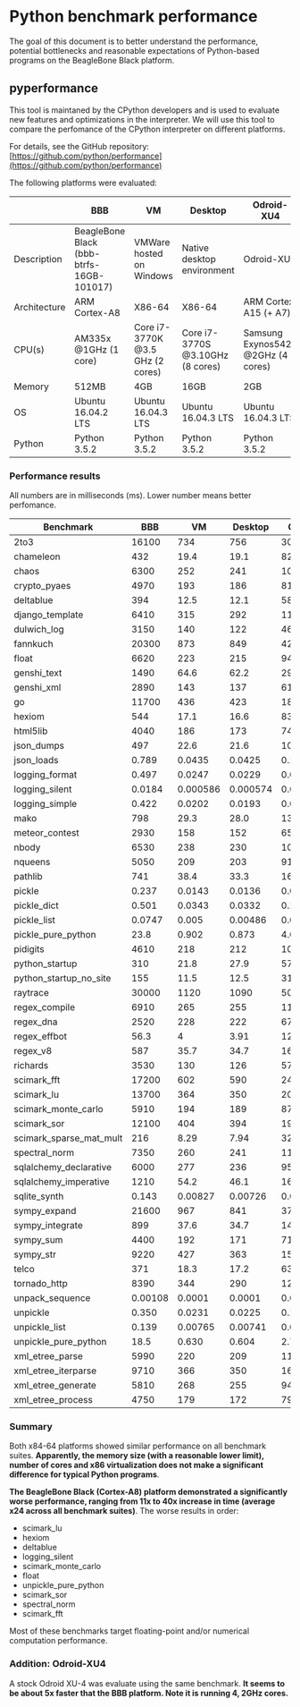 # Python benchmark performance

The goal of this document is to better understand the performance, potential bottlenecks and reasonable expectations of Python-based programs on the BeagleBone Black platform.

## pyperformance
This tool is maintaned by the CPython developers and is used to evaluate new features and optimizations in the interpreter. We will use this tool to compare the perfomance of the CPython interpreter on different platforms.

For details, see the GitHub repository: [https://github.com/python/performance](https://github.com/python/performance)

The following platforms were evaluated:

|  | BBB | VM | Desktop | Odroid-XU4
|--|--|--|--|--|
| Description  | BeagleBone Black (bbb-btrfs-16GB-101017) | VMWare hosted on Windows | Native desktop environment | Odroid-XU4 |
| Architecture | ARM Cortex-A8 | X86-64 | X86-64 | ARM Cortex A15 (+ A7) |
| CPU(s) | AM335x @1GHz (1 core) | Core i7-3770K @3.5 GHz (2 cores) |  Core i7-3770S @3.10GHz (8 cores) | Samsung Exynos5422 @2GHz (4 cores)|
| Memory | 512MB | 4GB | 16GB| 2GB |
| OS | Ubuntu 16.04.2 LTS | Ubuntu 16.04.3 LTS | Ubuntu 16.04.3 LTS | Ubuntu 16.04.3 LTS |
| Python | Python 3.5.2 | Python 3.5.2 | Python 3.5.2 | Python 3.5.2 |

### Performance results

All numbers are in milliseconds (ms). Lower number means better perfomance.

| Benchmark  | BBB | VM | Desktop | Odroid
|--|--|--|--|--|
| 2to3 | 16100 | 734 | 756 | 3030 |
| chameleon | 432 | 19.4 | 19.1 | 82.1 |
| chaos | 6300 | 252 | 241 | 1020 |
| crypto_pyaes | 4970 | 193 | 186 | 819 |
| deltablue | 394 | 12.5 | 12.1 | 58.3 | 
| django_template | 6410 | 315 | 292 | 1180 | 
| dulwich_log | 3150 | 140 | 122 | 468 | 
| fannkuch | 20300 | 873 | 849 | 4270 | 
| float | 6620 | 223 | 215 | 947 | 
| genshi_text | 1490 | 64.6 | 62.2 | 296 | 
| genshi_xml | 2890 | 143 | 137 | 615 | 
| go | 11700 | 436 | 423 | 1850 | 
| hexiom | 544 | 17.1 | 16.6 | 83.1 | 
| html5lib | 4040 | 186 | 173 | 742 | 
| json_dumps | 497 | 22.6 | 21.6 | 100 | 
| json_loads | 0.789 | 0.0435 | 0.0425 | 0.186 | 
| logging_format | 0.497 | 0.0247 | 0.0229 | 0.0927 | 
| logging_silent | 0.0184 | 0.000586 | 0.000574 | 0.00326 | 
| logging_simple | 0.422 | 0.0202 | 0.0193 | 0.0798 | 
| mako | 798 | 29.3 | 28.0 | 134 | 
| meteor_contest | 2930 | 158 | 152 | 658 | 
| nbody | 6530 | 238 | 230 | 1020 | 
| nqueens | 5050 | 209 | 203 | 919 | 
| pathlib | 741 | 38.4 | 33.3 | 161 | 
| pickle | 0.237 | 0.0143 | 0.0136 | 0.0642 | 
| pickle_dict | 0.501 | 0.0343 | 0.0332 | 0.129 | 
| pickle_list | 0.0747 | 0.005 | 0.00486 | 0.0204 | 
| pickle_pure_python | 23.8 | 0.902 | 0.873 | 4.0 | 
| pidigits | 4610 | 218 | 212 | 1080 | 
| python_startup | 310 | 21.8 | 27.9 | 57.8 | 
| python_startup_no_site | 155 | 11.5 | 12.5 | 31.8 | 
| raytrace | 30000 | 1120 | 1090 | 5060 | 
| regex_compile | 6910 | 265 | 255 | 1140 |  
| regex_dna | 2520 | 228 | 222 | 671 | 
| regex_effbot | 56.3 | 4 | 3.91 | 12.7 | 
| regex_v8 | 587 | 35.7 | 34.7 | 160 | 
| richards | 3530 | 130 | 126 | 575 | 
| scimark_fft | 17200 | 602 | 590 | 2460 | 
| scimark_lu | 13700 | 364 | 350 | 2050 | 
| scimark_monte_carlo | 5910 | 194 | 189 | 871 | 
| scimark_sor | 12100 | 404 | 394 | 1930 | 
| scimark_sparse_mat_mult | 216 | 8.29 | 7.94 | 32.3 | 
| spectral_norm | 7350 | 260 | 241 | 1160 | 
| sqlalchemy_declarative | 6000 | 277 | 236 | 950 | 
| sqlalchemy_imperative | 1210 | 54.2 | 46.1 |167 |
| sqlite_synth | 0.143 | 0.00827 | 0.00726 | 0.0381 |
| sympy_expand | 21600 | 967 | 841 | 3780 | 
| sympy_integrate | 899 | 37.6 | 34.7 | 146 |
| sympy_sum | 4400 | 192 | 171 | 711 |
| sympy_str | 9220 | 427 | 363 | 1590 | 
| telco | 371 | 18.3 | 17.2 | 63.1 |
| tornado_http | 8390 | 344 | 290 | 1210 | 
| unpack_sequence | 0.00108 | 0.0001 | 0.0001 | 0.000003 |
| unpickle | 0.350 | 0.0231 | 0.0225 | 0.106 | 
| unpickle_list | 0.139 | 0.00765 | 0.00741| 0.0525 |
| unpickle_pure_python | 18.5 | 0.630 | 0.604 | 2.77 |
| xml_etree_parse | 5990 | 220 | 209 | 1170 |
| xml_etree_iterparse | 9710 | 366 | 350 | 1650 |
| xml_etree_generate | 5810 | 268 | 255 | 944 |
| xml_etree_process | 4750 | 179 | 172 | 790 |


### Summary

Both x84-64 platforms showed similar performance on all benchmark suites. **Apparently, the memory size (with a reasonable lower limit), number of cores and x86 virtualization does not make a significant difference for typical Python programs**.

**The BeagleBone Black (Cortex-A8) platform demonstrated a significantly worse performance, ranging from 11x to 40x increase in time (average x24 across all benchmark suites)**. The worse results in order:

- scimark_lu
- hexiom
- deltablue
- logging_silent
- scimark_monte_carlo
- float
- unpickle_pure_python
- scimark_sor
- spectral_norm
- scimark_fft

Most of these benchmarks target floating-point and/or numerical computation performance.

 ### Addition: Odroid-XU4
 
A stock Odroid XU-4 was evaluate using the same benchmark. **It seems to be about 5x faster that the BBB platform. Note it is running 4, 2GHz cores.** 
 

